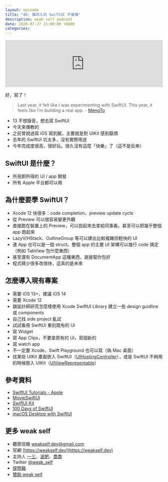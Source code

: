 ```yaml
---
layout: episode
title: "46: 推你入坑 SwiftUI 不後悔"
description: weak self podcast
date: 2020-07-27 21:00:00 +0800
categories: 
---
```

<iframe src="https://www.listennotes.com/embedded/e/d1b575161e964db7986fe1e1a6018952/" width="100%" style="width: 1px; min-width: 100%;" frameborder="0" scrolling="no"></iframe>

好，寫了！

> Last year, it felt like I was experimenting with SwiftUI. This year, it feels like I’m building a real app. - [MengTo](https://twitter.com/MengTo/status/1282000823346765825)

- 13 不想錄音，想去寫 SwiftUI
- 今天來傳教的
- 之前曾說過寫 iOS 寫到膩，主要就是對 UIKit 感到厭煩
- 去年的 SwiftUI 坑太多，沒有實際用途
- 今年完成度很高，很好玩。很久沒有這麼「快樂」了（這不是反串）

## SwiftUI 是什麼？

- 所見即所得的 UI / app 開發
- 所有 Apple 平台都可以用

## 為什麼要學 SwiftUI？

- Xcode 12 快很多：code completion、preview update cycle
- 從 Preview 可以很容易變更外觀
- 直接跑在裝置上的 Preview，可以拔起來去拿給同事看。甚至可以把幾乎整個 app 跑起來
- LazyV/HStack、OutlineGroup 等可以建出比較複雜但輕快的 UI
- 連 App 也可以是一個 struct。整個 app 的主要 UI 架構可以幾行 code 搞定（例如 TabView 包什麼東西）
- 甚至還有 DocumentApp 這種東西，直接幫你包好
- 程式碼少很多改很快，這真的是未來

## 怎麼導入現有專案

- 需要 iOS 13+，建議 iOS 14
- 需要 Xcode 12
- 跟設計師研究怎麼樣使用 Xcode SwiftUI Library 建立一些 design guidline 或 components
- 自己找 side project 亂試
- 試試看用 SwiftUI 重刻既有的 UI
- 寫 Widget
- 寫 App Clips，不要拿原有的 UI，寫個新的
- 寫 watch app
- 不一定要 Xcode，Swift Playground 也可以寫（偽 Mac 桌面）
- 找某些 UIKit 畫面嵌入 SwiftUI（[UIHostingController](https://developer.apple.com/documentation/swiftui/uihostingcontroller)），或是 SwiftUI 不夠用的時候嵌入 UIKit（[UIViewRepresentable](https://developer.apple.com/documentation/swiftui/uiviewrepresentable)）

## 參考資料

- [SwiftUI Tutorials - Apple](https://developer.apple.com/tutorials/swiftui/)
- [MovieSwiftUI](https://github.com/Dimillian/MovieSwiftUI)
- [SwiftUI Kit](https://github.com/jordansinger/SwiftUI-Kit)
- [100 Days of SwiftUI](https://www.hackingwithswift.com/100/swiftui)
- [macOS Desktop with SwiftUI](https://twitter.com/jsngr/status/1278760713574649856?s=20)

## 更多 weak self

* 聽眾信箱 [weakself.dev@gmail.com](mailto:weakself.dev@gmail.com)
* 官網 [https://weakself.dev](https://weakself.dev)
* 主持人 [一三](https://twitter.com/ethanhuang13)、[波肥](https://twitter.com/PofatTseng)、[喬喬](https://twitter.com/joe_trash_talk)
* Twitter [@weak_self](https://twitter.com/weak_self)
* [提問箱](https://peing.net/zh-TW/weak_self)
* [贊助 weak self](https://weakself.dev/#贊助)